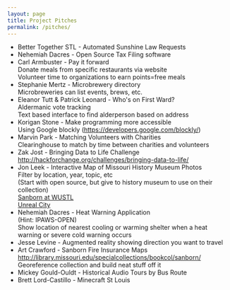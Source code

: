 ```yaml
---
layout: page
title: Project Pitches
permalink: /pitches/
---
```

 * Better Together STL - Automated Sunshine Law Requests  
 * Nehemiah Dacres - Open Source Tax Filing software  
 * Carl Armbuster - Pay it forward  
	Donate meals from specific restaurants via website  
	Volunteer time to organizations to earn points=free meals  
 * Stephanie Mertz - Microbrewery directory  
	Microbreweries can list events, brews, etc.  
 * Eleanor Tutt & Patrick Leonard - Who's on First Ward?  
	Aldermanic vote tracking  
	Text based interface to find alderperson based on address  
 * Korigan Stone - Make programming more accessible  
	Using Google blockly (https://developers.google.com/blockly/)  
 * Marvin Park - Matching Volunteers with Charities  
	Clearinghouse to match by time between charities and volunteers  
 * Zak Jost - Bringing Data to Life Challenge  
	http://hackforchange.org/challenges/bringing-data-to-life/  
 * Jon Leek - Interactive Map of Missouri History Museum Photos  
	Filter by location, year, topic, etc  
	(Start with open source, but give to history museum to use on their collection)  
	[Sanborn at WUSTL](http://libguides.wustl.edu/c.php?g=47029&p=302292)  
	[Unreal City](http://digital.wustl.edu/w/whi/gis.html)  
 * Nehemiah Dacres - Heat Warning Application  
	(Hint: IPAWS-OPEN)  
	Show location of nearest cooling or warming shelter when a heat warning or severe cold warning occurs  
 * Jesse Levine - Augmented reality showing direction you want to travel  
 * Art Crawford - Sanborn Fire Insurance Maps  
	http://library.missouri.edu/specialcollections/bookcol/sanborn/  
	Georeference collection and build neat stuff off it  
 * Mickey Gould-Ouldt - Historical Audio Tours by Bus Route  
 * Brett Lord-Castillo - Minecraft St Louis  
